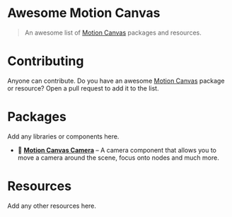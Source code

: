 # Awesome Motion Canvas

> An awesome list of [Motion Canvas][mc] packages and resources.

# Contributing

Anyone can contribute. Do you have an awesome [Motion Canvas][mc] package or
resource? Open a pull request to add it to the list.

# Packages

Add any libraries or components here.

- :movie_camera: [**Motion Canvas Camera**](https://github.com/ksassnowski/motion-canvas-camera) – A camera component that allows you to move a camera around the scene, focus onto nodes and much more.

# Resources

Add any other resources here.

[mc]: https://github.com/motion-canvas/motion-canvas/ "Motion Canvas"
